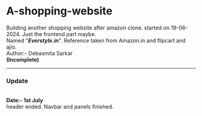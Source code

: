 # A-shopping-website
Building another shopping website after amazon clone. started on 19-06-2024. Just the frontend part maybe.
<br>
Named "<i><b>Everstyle.in</b></i>". Reference taken from Amazon.in and flipcart and ajio.
<br>
Author:- Debasmita Sarkar
<br>
<b>(Incomplete)</b>
<br />
<hr />
<h3>Update</h3>
<br />
<b>Date:- 1st July</b>
<br />
header ended. Navbar and panels finished.

